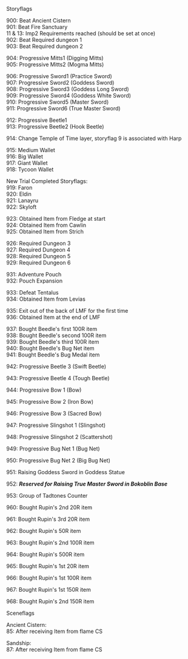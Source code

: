 Storyflags  

900: Beat Ancient Cistern  
901: Beat Fire Sanctuary  
11 & 13: Imp2 Requirements reached (should be set at once)  
902: Beat Required dungeon 1  
903: Beat Required dungeon 2  

904: Progressive Mitts1 (Digging Mitts)  
905: Progressive Mitts2 (Mogma Mitts)  

906: Progressive Sword1 (Practice Sword)  
907: Progressive Sword2 (Goddess Sword)  
908: Progressive Sword3 (Goddess Long Sword)  
909: Progressive Sword4 (Goddess White Sword)  
910: Progressive Sword5 (Master Sword)  
911: Progressive Sword6 (True Master Sword)  

912: Progressive Beetle1  
913: Progressive Beetle2 (Hook Beetle)  

914: Change Temple of Time layer, storyflag 9 is associated with Harp  

915: Medium Wallet  
916: Big Wallet  
917: Giant Wallet  
918: Tycoon Wallet  

New Trial Completed Storyflags:  
919: Faron  
920: Eldin  
921: Lanayru  
922: Skyloft  

923: Obtained Item from Fledge at start  
924: Obtained Item from Cawlin  
925: Obtained Item from Strich  

926: Required Dungeon 3  
927: Required Dungeon 4  
928: Required Dungeon 5  
929: Required Dungeon 6  

931: Adventure Pouch  
932: Pouch Expansion  

933: Defeat Tentalus  
934: Obtained Item from Levias  

935: Exit out of the back of LMF for the first time  
936: Obtained Item at the end of LMF  

937: Bought Beedle's first 100R item  
938: Bought Beedle's second 100R item  
939: Bought Beedle's third 100R item  
940: Bought Beedle's Bug Net item  
941: Bought Beedle's Bug Medal item  

942: Progressive Beetle 3 (Swift Beetle)

943: Progressive Beetle 4 (Tough Beetle)

944: Progressive Bow 1 (Bow)

945: Progressive Bow 2 (Iron Bow)

946: Progressive Bow 3 (Sacred Bow)

947: Progressive Slingshot 1 (Slingshot)

948: Progressive Slingshot 2 (Scattershot)

949: Progressive Bug Net 1 (Bug Net)

950: Progressive Bug Net 2 (Big Bug Net)

951: Raising Goddess Sword in Goddess Statue

952: ***Reserved for Raising True Master Sword in Bokoblin Base***

953: Group of Tadtones Counter

960: Bought Rupin's 2nd 20R item

961: Bought Rupin's 3rd 20R item

962: Bought Rupin's 50R item

963: Bought Rupin's 2nd 100R item

964: Bought Rupin's 500R item

965: Bought Rupin's 1st 20R item

966: Bought Rupin's 1st 100R item

967: Bought Rupin's 1st 150R item

968: Bought Rupin's 2nd 150R item

Sceneflags  

Ancient Cistern:  
85: After receiving Item from flame CS  

Sandship:  
87: After receiving Item from flame CS  
